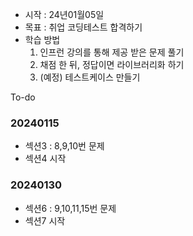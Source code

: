 - 시작 : 24년01월05일
- 목표 : 취업 코딩테스트 합격하기 
- 학습 방법 
  1. 인프런 강의를 통해 제공 받은 문제 풀기
  2. 채점 한 뒤, 정답이면 라이브러리화 하기
  3. (예정) 테스트케이스 만들기 

To-do
### 20240115
- 섹션3 : 8,9,10번 문제
- 섹션4 시작
### 20240130
- 섹션6 : 9,10,11,15번 문제
- 섹션7 시작